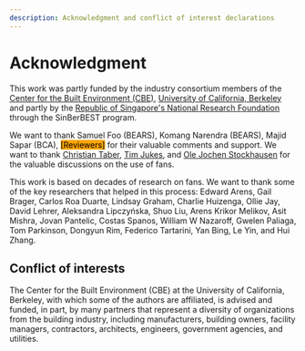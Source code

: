 ```yaml
---
description: Acknowledgment and conflict of interest declarations
---
```


# Acknowledgment

This work was partly funded by the industry consortium members of the [Center for the Built Environment (CBE)](https://cbe.berkeley.edu/), [University of California, Berkeley](https://www.berkeley.edu/) and partly by the [Republic of Singapore's National Research Foundation](https://www.nrf.gov.sg/) through the SinBerBEST program.

We want to thank Samuel Foo (BEARS), Komang Narendra (BEARS), Majid Sapar (BCA), <mark style="background-color:orange;">\[Reviewers]</mark> for their valuable comments and support. We want to thank [Christian Taber](https://www.linkedin.com/in/christian-taber-26494016a/), [Tim Jukes](https://www.linkedin.com/in/tim-jukes-76b4761b3/), and [Ole Jochen Stockhausen](https://www.linkedin.com/in/ole-jochen-stockhausen-7672b1/) for the valuable discussions on the use of fans.

This work is based on decades of research on fans. We want to thank some of the key researchers that helped in this process: Edward Arens, Gail Brager, Carlos Roa Duarte, Lindsay Graham, Charlie Huizenga, Ollie Jay, David Lehrer, Aleksandra Lipczyńska, Shuo Liu, Arens Krikor Melikov, Asit Mishra, Jovan Pantelic, Costas Spanos, William W Nazaroff, Gwelen Paliaga, Tom Parkinson, Dongyun Rim, Federico Tartarini, Yan Bing, Le Yin, and Hui Zhang.

## Conflict of interests

The Center for the Built Environment (CBE) at the University of California, Berkeley, with which some of the authors are affiliated, is advised and funded, in part, by many partners that represent a diversity of organizations from the building industry, including manufacturers, building owners, facility managers, contractors, architects, engineers, government agencies, and utilities.

